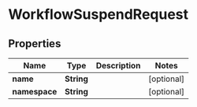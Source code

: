 

# WorkflowSuspendRequest

## Properties

Name | Type | Description | Notes
------------ | ------------- | ------------- | -------------
**name** | **String** |  |  [optional]
**namespace** | **String** |  |  [optional]



